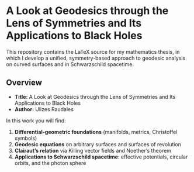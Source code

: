 
# A Look at Geodesics through the Lens of Symmetries and Its Applications to Black Holes

This repository contains the LaTeX source for my mathematics thesis, in which I develop a unified, symmetry-based approach to geodesic analysis on curved surfaces and in Schwarzschild spacetime.

## Overview

- **Title:** A Look at Geodesics through the Lens of Symmetries and Its Applications to Black Holes  
- **Author:** Ulizes Raudales  

In this work you will find:  
1. **Differential-geometric foundations** (manifolds, metrics, Christoffel symbols)  
2. **Geodesic equations** on arbitrary surfaces and surfaces of revolution  
3. **Clairaut’s relation** via Killing vector fields and Noether’s theorem  
4. **Applications to Schwarzschild spacetime**: effective potentials, circular orbits, and the photon sphere  
